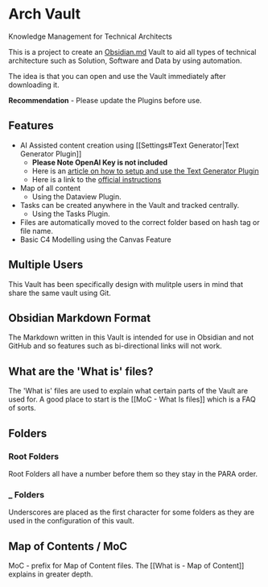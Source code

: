 # Arch Vault
Knowledge Management for Technical Architects

This is a project to create an [Obsidian.md](https://obsidian.md/) Vault to aid all types of technical architecture such as Solution, Software and Data by using automation.

The idea is that you can open and use the Vault immediately after downloading it.

**Recommendation** - Please update the Plugins before use.



## Features
- AI Assisted content creation using  [[Settings#Text Generator|Text Generator Plugin]] 
	- **Please Note OpenAI Key is not included**
	- Here is an [article on how to setup and use the Text Generator Plugin](https://medium.com/os-techblog/obsidians-open-ai-gtp-3-text-generator-980d64e0067f)
	- Here is a link to the [official instructions](https://github.com/nhaouari/obsidian-textgenerator-plugin)
- Map of all content
	- Using the Dataview Plugin.
- Tasks can be created anywhere in the Vault and tracked centrally.
	- Using the Tasks Plugin.
- Files are automatically moved to the correct folder based on hash tag or file name.
- Basic C4 Modelling using the Canvas Feature


## Multiple Users
This Vault has been specifically design with mulitple users in mind that share the same vault using Git.

## Obsidian Markdown Format
The Markdown written in this Vault is intended for use in Obsidian and not GitHub and so features such as bi-directional links will not work.


## What are the 'What is' files?
The 'What is' files are used to explain what certain parts of the Vault are used for.
A good place to start is the [[MoC - What Is files]] which is a FAQ of sorts.

## Folders

### Root Folders
Root Folders all have a number before them so they stay in the PARA order.

### _ Folders
Underscores are placed as the first character for some folders as they are used in the configuration of this vault.


## Map of Contents / MoC
MoC - prefix for Map of Content files. The [[What is - Map of Content]] explains in greater depth.
